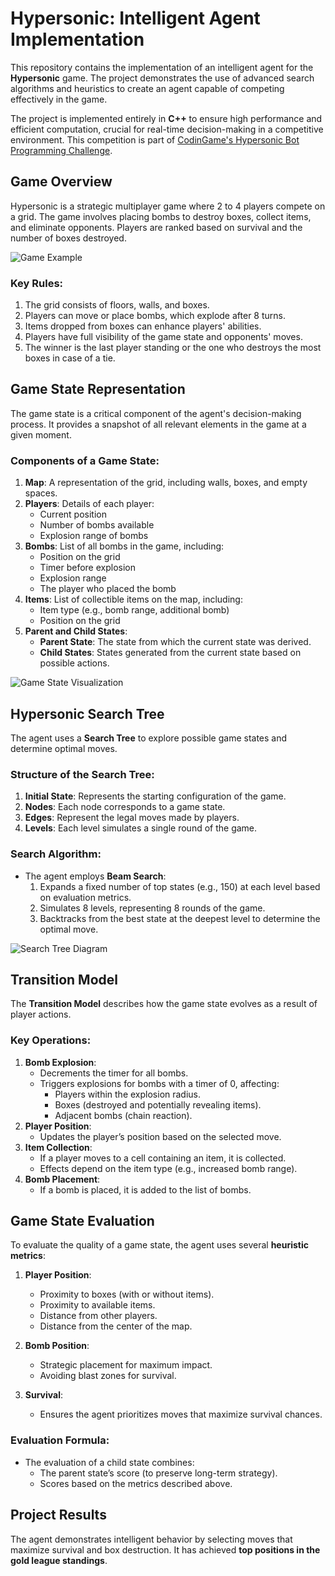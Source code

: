 # Hypersonic: Intelligent Agent Implementation

This repository contains the implementation of an intelligent agent for the **Hypersonic** game. The project demonstrates the use of advanced search algorithms and heuristics to create an agent capable of competing effectively in the game.  

The project is implemented entirely in **C++** to ensure high performance and efficient computation, crucial for real-time decision-making in a competitive environment. This competition is part of [CodinGame's Hypersonic Bot Programming Challenge](https://www.codingame.com/multiplayer/bot-programming/hypersonic).  


## Game Overview
Hypersonic is a strategic multiplayer game where 2 to 4 players compete on a grid. The game involves placing bombs to destroy boxes, collect items, and eliminate opponents. Players are ranked based on survival and the number of boxes destroyed.

![Game Example](./assets/game_example.png)

### Key Rules:
1. The grid consists of floors, walls, and boxes. 
2. Players can move or place bombs, which explode after 8 turns.
3. Items dropped from boxes can enhance players' abilities.
4. Players have full visibility of the game state and opponents' moves.
5. The winner is the last player standing or the one who destroys the most boxes in case of a tie.

## Game State Representation
The game state is a critical component of the agent's decision-making process. It provides a snapshot of all relevant elements in the game at a given moment.

### Components of a Game State:
1. **Map**: A representation of the grid, including walls, boxes, and empty spaces.
2. **Players**: Details of each player:
   - Current position
   - Number of bombs available
   - Explosion range of bombs
3. **Bombs**: List of all bombs in the game, including:
   - Position on the grid
   - Timer before explosion
   - Explosion range
   - The player who placed the bomb
4. **Items**: List of collectible items on the map, including:
   - Item type (e.g., bomb range, additional bomb)
   - Position on the grid
5. **Parent and Child States**:
   - **Parent State**: The state from which the current state was derived.
   - **Child States**: States generated from the current state based on possible actions.

![Game State Visualization](./assets/game_state.png)

## Hypersonic Search Tree
The agent uses a **Search Tree** to explore possible game states and determine optimal moves. 

### Structure of the Search Tree:
1. **Initial State**: Represents the starting configuration of the game.
2. **Nodes**: Each node corresponds to a game state.
3. **Edges**: Represent the legal moves made by players.
4. **Levels**: Each level simulates a single round of the game.

### Search Algorithm:
- The agent employs **Beam Search**:
  1. Expands a fixed number of top states (e.g., 150) at each level based on evaluation metrics.
  2. Simulates 8 levels, representing 8 rounds of the game.
  3. Backtracks from the best state at the deepest level to determine the optimal move.

![Search Tree Diagram](./assets/search_tree.png)

## Transition Model
The **Transition Model** describes how the game state evolves as a result of player actions.

### Key Operations:
1. **Bomb Explosion**:
   - Decrements the timer for all bombs.
   - Triggers explosions for bombs with a timer of 0, affecting:
     - Players within the explosion radius.
     - Boxes (destroyed and potentially revealing items).
     - Adjacent bombs (chain reaction).
2. **Player Position**:
   - Updates the player’s position based on the selected move.
3. **Item Collection**:
   - If a player moves to a cell containing an item, it is collected.
   - Effects depend on the item type (e.g., increased bomb range).
4. **Bomb Placement**:
   - If a bomb is placed, it is added to the list of bombs.

## Game State Evaluation
To evaluate the quality of a game state, the agent uses several **heuristic metrics**:

1. **Player Position**:
   - Proximity to boxes (with or without items).
   - Proximity to available items.
   - Distance from other players.
   - Distance from the center of the map.

2. **Bomb Position**:
   - Strategic placement for maximum impact.
   - Avoiding blast zones for survival.

3. **Survival**:
   - Ensures the agent prioritizes moves that maximize survival chances.

### Evaluation Formula:
- The evaluation of a child state combines:
  - The parent state’s score (to preserve long-term strategy).
  - Scores based on the metrics described above.

## Project Results
The agent demonstrates intelligent behavior by selecting moves that maximize survival and box destruction. It has achieved **top positions in the gold league standings**.
